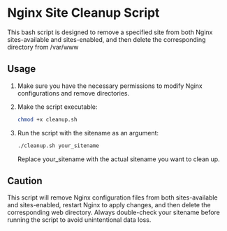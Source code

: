 # Nginx Site Cleanup Script

This bash script is designed to remove a specified site from both Nginx sites-available and sites-enabled, and then delete the corresponding directory from /var/www

## Usage

1. Make sure you have the necessary permissions to modify Nginx configurations and remove directories.

2. Make the script executable:

   ```bash
   chmod +x cleanup.sh
   ```

3. Run the script with the sitename as an argument:

   ```bash
   ./cleanup.sh your_sitename
   ```
   Replace your_sitename with the actual sitename you want to clean up.
   
## Caution
This script will remove Nginx configuration files from both sites-available and sites-enabled, restart Nginx to apply changes, and then delete the corresponding web directory.
Always double-check your sitename before running the script to avoid unintentional data loss.
